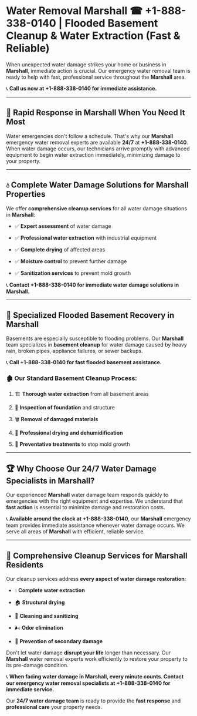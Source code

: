 # Water Removal Marshall ☎ +1-888-338-0140 | Flooded Basement Cleanup & Water Extraction (Fast & Reliable)

When unexpected water damage strikes your home or business in **Marshall**, immediate action is crucial. Our emergency water removal team is ready to help with fast, professional service throughout the **Marshall** area. 

📞 **Call us now at +1-888-338-0140 for immediate assistance.**
---
## 🚀 Rapid Response in Marshall When You Need It Most
Water emergencies don't follow a schedule. That's why our **Marshall** emergency water removal experts are available **24/7** at **+1-888-338-0140**. When water damage occurs, our technicians arrive promptly with advanced equipment to begin water extraction immediately, minimizing damage to your property.
---
## 💧 Complete Water Damage Solutions for Marshall Properties
We offer **comprehensive cleanup services** for all water damage situations in **Marshall**:
- ✅ **Expert assessment** of water damage  
- ✅ **Professional water extraction** with industrial equipment  
- ✅ **Complete drying** of affected areas  
- ✅ **Moisture control** to prevent further damage  
- ✅ **Sanitization services** to prevent mold growth  
📞 **Contact +1-888-338-0140 for immediate water damage solutions in Marshall.**
---
## 🌊 Specialized Flooded Basement Recovery in Marshall
Basements are especially susceptible to flooding problems. Our **Marshall** team specializes in **basement cleanup** for water damage caused by heavy rain, broken pipes, appliance failures, or sewer backups. 
📞 **Call +1-888-338-0140 for fast flooded basement assistance.**
### 🏚️ Our Standard Basement Cleanup Process:
1. 🏗️ **Thorough water extraction** from all basement areas  
2. 🔎 **Inspection of foundation** and structure  
3. 🗑️ **Removal of damaged materials**  
4. 💨 **Professional drying and dehumidification**  
5. 🚫 **Preventative treatments** to stop mold growth  
---
## 🏆 Why Choose Our 24/7 Water Damage Specialists in Marshall?
Our experienced **Marshall** water damage team responds quickly to emergencies with the right equipment and expertise. We understand that **fast action** is essential to minimize damage and restoration costs.
📞 **Available around the clock at +1-888-338-0140**, our **Marshall** emergency team provides immediate assistance whenever water damage occurs. We serve all areas of **Marshall** with efficient, reliable service.
---
## 🧹 Comprehensive Cleanup Services for Marshall Residents
Our cleanup services address **every aspect of water damage restoration**:
- 💧 **Complete water extraction**  
- 🏠 **Structural drying**  
- 🧼 **Cleaning and sanitizing**  
- 🌬️ **Odor elimination**  
- 🚫 **Prevention of secondary damage**  
Don't let water damage **disrupt your life** longer than necessary. Our **Marshall** water removal experts work efficiently to restore your property to its pre-damage condition.
📞 **When facing water damage in Marshall, every minute counts. Contact our emergency water removal specialists at +1-888-338-0140 for immediate service.**
Our **24/7 water damage team** is ready to provide the **fast response** and **professional care** your property needs.
